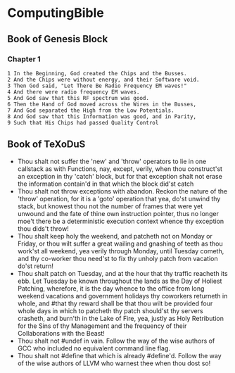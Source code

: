 # ComputingBible
## Book of Genesis Block
### Chapter 1
```
1 In the Beginning, God created the Chips and the Busses.
2 And the Chips were without energy, and their Software void.
3 Then God said, "Let There Be Radio Frequency EM waves!"
4 And there were radio frequency EM waves.
5 And God saw that this RF spectrum was good.
6 Then the Hand of God moved across the Wires in the Busses,
7 And God separated the High from the Low Potentials.
8 And God saw that this Information was good, and in Parity,
9 Such that His Chips had passed Quality Control
```

## Book of TeXoDuS
* Thou shalt not suffer the 'new' and 'throw' operators to lie in one 
callstack as with Functions, nay, except, verily, when thou construct'st 
an exception in thy 'catch' block, but for that exception shalt not erase 
the information contain'd in that which the block did'st catch
* Thou shalt not throw exceptions with abandon. Reckon the nature of the 'throw' 
operation, for it is a 'goto' operation that yea, do'st unwind thy stack, but 
knowest thou not the number of frames that were yet unwound and the fate of 
thine own instruction pointer, thus no longer moe't there be a deterministic 
execution context whence thy exception thou dids't throw!
* Thou shalt keep holy the weekend, and patcheth not on Monday or Friday, or
thou wilt suffer a great wailing and gnashing of teeth as thou work'st all
weekend, yea verily through Monday, until Tuesday cometh, and thy co-worker
thou need'st to fix thy unholy patch from vacation do'st return!
* Thou shalt patch on Tuesday, and at the hour that thy traffic reacheth
its ebb. Let Tuesday be known throughout the lands as the Day of Holiest Patching,
wherefore, it is the day whence to the office from long weekend vacations and
government holidays thy coworkers returneth in whole, and #that thy reward shall
be that thou wilt be provided four whole days in which to patcheth thy patch
should'st thy servers crasheth, and burn'th in the Lake of Fire, yea, justly as
Holy Retribution for the Sins of thy Management and the frequency of their
Collaborations with the Beast!
* Thou shalt not #undef in vain. Follow the way of the wise authors of GCC who included no equivalent command line flag.
* Thou shalt not #define that which is already #define'd. Follow the way of the wise authors of LLVM who warnest thee when thou dost so!
